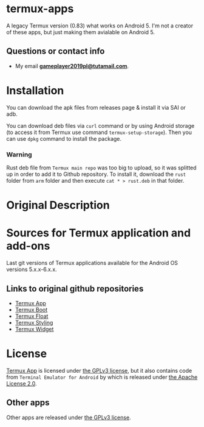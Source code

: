 # termux-apps
A legacy Termux version (0.83) what works on Android 5. I'm not a creator of these apps, but just making them avialable on Android 5.

## Questions or contact info
 * My email **gameplayer2019pl@tutamail.com**.

# Installation
You can download the apk files from releases page & install it via SAI or adb.

You can download deb files via `curl` command or by using Android storage (to access it from Termux use command `termux-setup-storage`). Then you can use `dpkg` command to install the package.

### Warning

Rust deb file from `Termux main repo` was too big to upload, so it was splitted up in order to add it to Github repository. To install it, download the `rust` folder from `arm` folder and then execute `cat * > rust.deb` in that folder.

# Original Description
Sources for Termux application and add-ons
==========================================

Last git versions of Termux applications available
for the Android OS versions 5.x.x-6.x.x.

## Links to original github repositories
 - [Termux App](https://github.com/termux/termux-app)
 - [Termux Boot](https://github.com/termux/termux-boot)
 - [Termux Float](https://github.com/termux/termux-float)
 - [Termux Styling](https://github.com/termux/termux-styling)
 - [Termux Widget](https://github.com/termux/termux-widget)

# License
[Termux App](https://github.com/termux/termux-app) is licensed under [the GPLv3 license](https://www.gnu.org/licenses/gpl.html), 
but it also contains code from `Terminal Emulator for Android` by which is released under [the Apache License 2.0](https://www.apache.org/licenses/).

## Other apps
Other apps are released under [the GPLv3 license](https://www.gnu.org/licenses/gpl.html).
